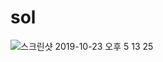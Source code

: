 # sol


![스크린샷 2019-10-23 오후 5 13 25](https://user-images.githubusercontent.com/24749457/67373510-b91e3e80-f5ba-11e9-8d6b-12a3e2bbf266.png)
